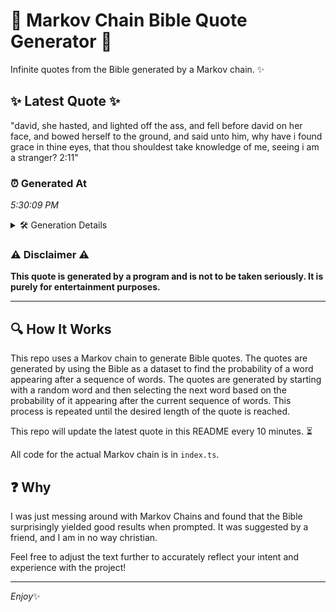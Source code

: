 # 📖 Markov Chain Bible Quote Generator 📖

Infinite quotes from the Bible generated by a Markov chain. ✨

## ✨ Latest Quote ✨
"david, she hasted, and lighted off the ass, and fell before david on her face, and bowed herself to the ground, and said unto him, why have i found grace in thine eyes, that thou shouldest take knowledge of me, seeing i am a stranger? 2:11"

### ⏰ Generated At
*5:30:09 PM*

<details>
    <summary>🛠️ Generation Details</summary>
    <p>
        <strong>🌱 Seed:</strong> david,<br>
        <strong>🔄 Iterations:</strong> 45<br>
        <strong>📜 Context History:</strong><br>[ david, ]: she<br>[ david,, she ]: hasted,<br>[ david,, she, hasted, ]: and<br>[ david,, she, hasted,, and ]: lighted<br>[ david,, she, hasted,, and, lighted ]: off<br>[ david,, she, hasted,, and, lighted, off ]: the<br>[ she, hasted,, and, lighted, off, the ]: ass,<br>[ hasted,, and, lighted, off, the, ass, ]: and<br>[ and, lighted, off, the, ass,, and ]: fell<br>[ lighted, off, the, ass,, and, fell ]: before<br>[ off, the, ass,, and, fell, before ]: david<br>[ the, ass,, and, fell, before, david ]: on<br>[ ass,, and, fell, before, david, on ]: her<br>[ and, fell, before, david, on, her ]: face,<br>[ fell, before, david, on, her, face, ]: and<br>[ before, david, on, her, face,, and ]: bowed<br>[ david, on, her, face,, and, bowed ]: herself<br>[ on, her, face,, and, bowed, herself ]: to<br>[ her, face,, and, bowed, herself, to ]: the<br>[ face,, and, bowed, herself, to, the ]: ground,<br>[ and, bowed, herself, to, the, ground, ]: and<br>[ bowed, herself, to, the, ground,, and ]: said<br>[ herself, to, the, ground,, and, said ]: unto<br>[ to, the, ground,, and, said, unto ]: him,<br>[ the, ground,, and, said, unto, him, ]: why<br>[ ground,, and, said, unto, him,, why ]: have<br>[ and, said, unto, him,, why, have ]: i<br>[ said, unto, him,, why, have, i ]: found<br>[ unto, him,, why, have, i, found ]: grace<br>[ him,, why, have, i, found, grace ]: in<br>[ why, have, i, found, grace, in ]: thine<br>[ have, i, found, grace, in, thine ]: eyes,<br>[ i, found, grace, in, thine, eyes, ]: that<br>[ found, grace, in, thine, eyes,, that ]: thou<br>[ grace, in, thine, eyes,, that, thou ]: shouldest<br>[ in, thine, eyes,, that, thou, shouldest ]: take<br>[ thine, eyes,, that, thou, shouldest, take ]: knowledge<br>[ eyes,, that, thou, shouldest, take, knowledge ]: of<br>[ that, thou, shouldest, take, knowledge, of ]: me,<br>[ thou, shouldest, take, knowledge, of, me, ]: seeing<br>[ shouldest, take, knowledge, of, me,, seeing ]: i<br>[ take, knowledge, of, me,, seeing, i ]: am<br>[ knowledge, of, me,, seeing, i, am ]: a<br>[ of, me,, seeing, i, am, a ]: stranger?<br>[ me,, seeing, i, am, a, stranger? ]: 2:11<br>
    </p>
</details>

### ⚠️ Disclaimer ⚠️
**This quote is generated by a program and is not to be taken seriously. It is purely for entertainment purposes.**

---

## 🔍 How It Works

This repo uses a Markov chain to generate Bible quotes. The quotes are generated by using the Bible as a dataset to find the probability of a word appearing after a sequence of words. The quotes are generated by starting with a random word and then selecting the next word based on the probability of it appearing after the current sequence of words. This process is repeated until the desired length of the quote is reached.

This repo will update the latest quote in this README every 10 minutes. ⏳

All code for the actual Markov chain is in `index.ts`.

## ❓ Why

I was just messing around with Markov Chains and found that the Bible surprisingly yielded good results when prompted. 
It was suggested by a friend, and I am in no way christian.

Feel free to adjust the text further to accurately reflect your intent and experience with the project!

---

*Enjoy*✨
